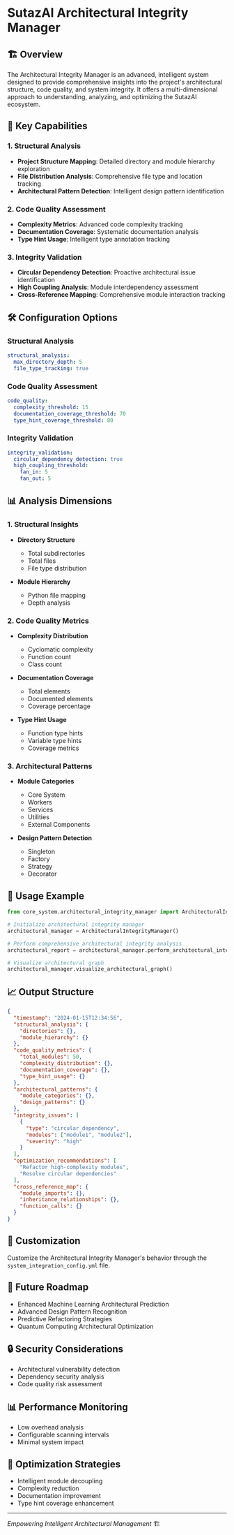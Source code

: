 # SutazAI Architectural Integrity Manager

## 🏗️ Overview

The Architectural Integrity Manager is an advanced, intelligent system designed to provide comprehensive insights into the project's architectural structure, code quality, and system integrity. It offers a multi-dimensional approach to understanding, analyzing, and optimizing the SutazAI ecosystem.

## 🚀 Key Capabilities

### 1. Structural Analysis
- **Project Structure Mapping**: Detailed directory and module hierarchy exploration
- **File Distribution Analysis**: Comprehensive file type and location tracking
- **Architectural Pattern Detection**: Intelligent design pattern identification

### 2. Code Quality Assessment
- **Complexity Metrics**: Advanced code complexity tracking
- **Documentation Coverage**: Systematic documentation analysis
- **Type Hint Usage**: Intelligent type annotation tracking

### 3. Integrity Validation
- **Circular Dependency Detection**: Proactive architectural issue identification
- **High Coupling Analysis**: Module interdependency assessment
- **Cross-Reference Mapping**: Comprehensive module interaction tracking

## 🛠 Configuration Options

### Structural Analysis
```yaml
structural_analysis:
  max_directory_depth: 5
  file_type_tracking: true
```

### Code Quality Assessment
```yaml
code_quality:
  complexity_threshold: 15
  documentation_coverage_threshold: 70
  type_hint_coverage_threshold: 80
```

### Integrity Validation
```yaml
integrity_validation:
  circular_dependency_detection: true
  high_coupling_threshold:
    fan_in: 5
    fan_out: 5
```

## 📊 Analysis Dimensions

### 1. Structural Insights
- **Directory Structure**
  - Total subdirectories
  - Total files
  - File type distribution

- **Module Hierarchy**
  - Python file mapping
  - Depth analysis

### 2. Code Quality Metrics
- **Complexity Distribution**
  - Cyclomatic complexity
  - Function count
  - Class count

- **Documentation Coverage**
  - Total elements
  - Documented elements
  - Coverage percentage

- **Type Hint Usage**
  - Function type hints
  - Variable type hints
  - Coverage metrics

### 3. Architectural Patterns
- **Module Categories**
  - Core System
  - Workers
  - Services
  - Utilities
  - External Components

- **Design Pattern Detection**
  - Singleton
  - Factory
  - Strategy
  - Decorator

## 🚦 Usage Example

```python
from core_system.architectural_integrity_manager import ArchitecturalIntegrityManager

# Initialize architectural integrity manager
architectural_manager = ArchitecturalIntegrityManager()

# Perform comprehensive architectural integrity analysis
architectural_report = architectural_manager.perform_architectural_integrity_analysis()

# Visualize architectural graph
architectural_manager.visualize_architectural_graph()
```

## 📈 Output Structure

```json
{
  "timestamp": "2024-01-15T12:34:56",
  "structural_analysis": {
    "directories": {},
    "module_hierarchy": {}
  },
  "code_quality_metrics": {
    "total_modules": 50,
    "complexity_distribution": {},
    "documentation_coverage": {},
    "type_hint_usage": {}
  },
  "architectural_patterns": {
    "module_categories": {},
    "design_patterns": {}
  },
  "integrity_issues": [
    {
      "type": "circular_dependency",
      "modules": ["module1", "module2"],
      "severity": "high"
    }
  ],
  "optimization_recommendations": [
    "Refactor high-complexity modules",
    "Resolve circular dependencies"
  ],
  "cross_reference_map": {
    "module_imports": {},
    "inheritance_relationships": {},
    "function_calls": {}
  }
}
```

## 🔧 Customization

Customize the Architectural Integrity Manager's behavior through the `system_integration_config.yml` file.

## 🌈 Future Roadmap
- Enhanced Machine Learning Architectural Prediction
- Advanced Design Pattern Recognition
- Predictive Refactoring Strategies
- Quantum Computing Architectural Optimization

## 🔒 Security Considerations
- Architectural vulnerability detection
- Dependency security analysis
- Code quality risk assessment

## 📊 Performance Monitoring
- Low overhead analysis
- Configurable scanning intervals
- Minimal system impact

## 🎯 Optimization Strategies
- Intelligent module decoupling
- Complexity reduction
- Documentation improvement
- Type hint coverage enhancement

---

*Empowering Intelligent Architectural Management* 🏗️ 